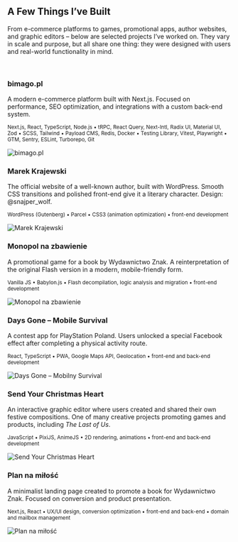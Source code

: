 ## A Few Things I’ve Built

From e-commerce platforms to games, promotional apps, author websites, and graphic editors – below are selected projects I’ve worked on. They vary in scale and purpose, but all share one thing: they were designed with users and real-world functionality in mind.

&nbsp;

### bimago.pl

A modern e-commerce platform built with Next.js. Focused on performance, SEO optimization, and integrations with a custom back-end system.

<small>Next.js, React, TypeScript, Node.js • tRPC, React Query, Next-Intl, Radix UI, Material UI, Zod • SCSS, Tailwind • Payload CMS, Redis, Docker • Testing Library, Vitest, Playwright • GTM, Sentry, ESLint, Turborepo, Git</small>

![bimago.pl](/portfolio/bimago.webp)

### Marek Krajewski

The official website of a well-known author, built with WordPress. Smooth CSS transitions and polished front-end give it a literary character. Design: @snajper_wolf.

<small>WordPress (Gutenberg) • Parcel • CSS3 (animation optimization) • front-end development</small>

![Marek Krajewski](/portfolio/marek-krajewski-pl.webp)

### Monopol na zbawienie

A promotional game for a book by Wydawnictwo Znak. A reinterpretation of the original Flash version in a modern, mobile-friendly form.

<small>Vanilla JS • Babylon.js • Flash decompilation, logic analysis and migration • front-end development</small>

![Monopol na zbawienie](/portfolio/monopol-na-zbawienie.webp)

### Days Gone – Mobile Survival

A contest app for PlayStation Poland. Users unlocked a special Facebook effect after completing a physical activity route.

<small>React, TypeScript • PWA, Google Maps API, Geolocation • front-end and back-end development</small>

![Days Gone – Mobilny Survival](/portfolio/days-gone-ms-short.webp)

### Send Your Christmas Heart

An interactive graphic editor where users created and shared their own festive compositions. One of many creative projects promoting games and products, including _The Last of Us_.

<small>JavaScript • PixiJS, AnimeJS • 2D rendering, animations • front-end and back-end development</small>

![Send Your Christmas Heart](/portfolio/sych.webp)

### Plan na miłość

A minimalist landing page created to promote a book for Wydawnictwo Znak. Focused on conversion and product presentation.

<small>Next.js, React • UX/UI design, conversion optimization • front-end and back-end • domain and mailbox management</small>

![Plan na miłość](/portfolio/plan-na-milosc.webp)
